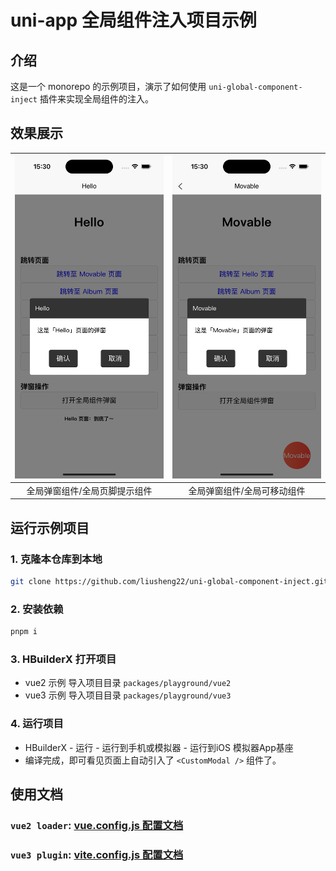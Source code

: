 # uni-app 全局组件注入项目示例

## 介绍
这是一个 monorepo 的示例项目，演示了如何使用 `uni-global-component-inject` 插件来实现全局组件的注入。

## 效果展示
| ![全局弹窗组件](./images/hello.png) | ![全局移动组件](./images/movable.png) |
|:--:|:--:|
| 全局弹窗组件/全局页脚提示组件 | 全局弹窗组件/全局可移动组件 |

## 运行示例项目
### 1. 克隆本仓库到本地
```bash
git clone https://github.com/liusheng22/uni-global-component-inject.git
```

### 2. 安装依赖
```bash
pnpm i
```

### 3. HBuilderX 打开项目
- vue2 示例 导入项目目录 `packages/playground/vue2`
- vue3 示例 导入项目目录 `packages/playground/vue3`

### 4. 运行项目
- HBuilderX - 运行 - 运行到手机或模拟器 - 运行到iOS 模拟器App基座
- 编译完成，即可看见页面上自动引入了 `<CustomModal />` 组件了。

## 使用文档
### `vue2 loader`: [vue.config.js 配置文档](packages/global-inject/README.md)
### `vue3 plugin`: [vite.config.js 配置文档](packages/global-inject/README_VUE3.md)
